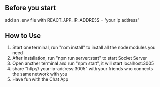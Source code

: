 ## Before you start

add an .env file with REACT_APP_IP_ADDRESS = 'your ip address'

## How to Use

1. Start one terminal, run "npm install" to install all the node modules you need
2. After installation, run "npm run server:start" to start Socket Server
3. Open another terminal and run "npm start", it will start localhost:3005
4. share "http:// your-ip-address:3005" with your friends who connects the same network with you
5. Have fun with the Chat App
